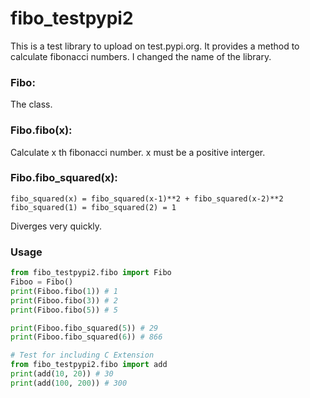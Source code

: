 # fibo_testpypi2
This is a test library to upload on test.pypi.org.
It provides a method to calculate fibonacci numbers.
I changed the name of the library.

### Fibo:
The class.
### Fibo.fibo(x):
Calculate x th fibonacci number. x must be a positive interger.
### Fibo.fibo_squared(x): 
```
fibo_squared(x) = fibo_squared(x-1)**2 + fibo_squared(x-2)**2
fibo_squared(1) = fibo_squared(2) = 1
```
Diverges very quickly.

### Usage
```python
from fibo_testpypi2.fibo import Fibo
Fiboo = Fibo()
print(Fiboo.fibo(1)) # 1
print(Fiboo.fibo(3)) # 2
print(Fiboo.fibo(5)) # 5

print(Fiboo.fibo_squared(5)) # 29
print(Fiboo.fibo_squared(6)) # 866

# Test for including C Extension
from fibo_testpypi2.fibo import add
print(add(10, 20)) # 30
print(add(100, 200)) # 300

